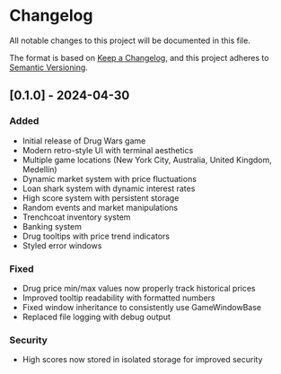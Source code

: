 # Changelog

All notable changes to this project will be documented in this file.

The format is based on [Keep a Changelog](https://keepachangelog.com/en/1.0.0/),
and this project adheres to [Semantic Versioning](https://semver.org/spec/v2.0.0.html).

## [0.1.0] - 2024-04-30

### Added
- Initial release of Drug Wars game
- Modern retro-style UI with terminal aesthetics
- Multiple game locations (New York City, Australia, United Kingdom, Medellín)
- Dynamic market system with price fluctuations
- Loan shark system with dynamic interest rates
- High score system with persistent storage
- Random events and market manipulations
- Trenchcoat inventory system
- Banking system
- Drug tooltips with price trend indicators
- Styled error windows

### Fixed
- Drug price min/max values now properly track historical prices
- Improved tooltip readability with formatted numbers
- Fixed window inheritance to consistently use GameWindowBase
- Replaced file logging with debug output

### Security
- High scores now stored in isolated storage for improved security 